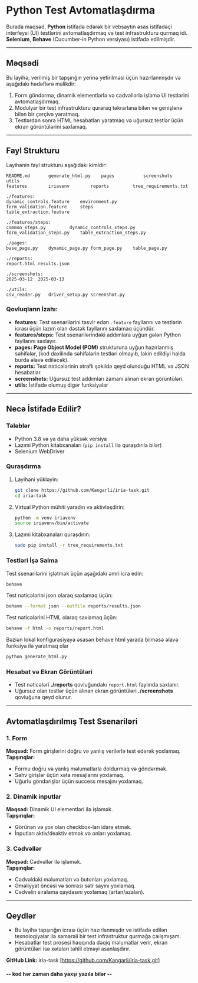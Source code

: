 
# Python Test Avtomatlaşdırma

Burada məqsəd, **Python** istifadə edərək bir vebsaytın əsas istifadəçi interfeysi (UI) testlərini avtomatlaşdırmaq və test infrastrukturu qurmaq idi. **Selenium**, **Behave** (Cucumber-in Python versiyası) istifadə edilmişdir.

---

## Məqsədi

Bu layihə, verilmiş bir tapşırığın yerinə yetirilməsi üçün hazırlanmışdır və aşağıdakı hədəflərə malikdir:
1. Form göndərmə, dinamik elementlərlə və cədvəllərlə işləmə UI testlərini avtomatlaşdırmaq.  
2. Modulyar bir test infrastrukturu quraraq təkrarlana bilən və genişlənə bilən bir çərçivə yaratmaq.  
3. Testlərdən sonra HTML hesabatları yaratmaq və uğursuz testlər üçün ekran görüntülərini saxlamaq.  

---

## Fayl Strukturu

Layihənin fayl strukturu aşağıdakı kimidir:

```
README.md       generate_html.py    pages           screenshots     utils
features        iriavenv        reports         tree_requirements.txt

./features:
dynamic_controls.feature    environment.py          form_validation.feature     steps               table_extraction.feature

./features/steps:
common_steps.py         dynamic_controls_steps.py   form_validation_steps.py    table_extraction_steps.py

./pages:
base_page.py    dynamic_page.py form_page.py    table_page.py

./reports:
report.html results.json

./screenshots:
2025-03-12  2025-03-13

./utils:
csv_reader.py   driver_setup.py screenshot.py
```

### Qovluqların İzahı:
- **features:** Test ssenarilərini təsvir edən `.feature` fayllarını və testlərin icrası üçün lazım olan dəstək fayllarını saxlamaq üçündür.  
- **features/steps:** Test ssenarilərindəki addımlara uyğun gələn Python fayllarını saxlayır.  
- **pages:** **Page Object Model (POM)** strukturuna uyğun hazırlanmış səhifələr, (kod daxilində səhifələrin testləri olmayıb, lakin edildiyi halda burda əlavə ediləcək).
- **reports:** Test nəticələrinin ətraflı şəkildə qeyd olunduğu HTML və JSON hesabatlar.  
- **screenshots:** Uğursuz test addımları zamanı alınan ekran görüntüləri.  
- **utils:** İstifadə olumuş digər funksiyalar
---

## Necə İstifadə Edilir?

### Tələblər
- Python 3.8 və ya daha yüksək versiya  
- Lazımi Python kitabxanaları (`pip install` ilə quraşdırıla bilər)  
- Selenium WebDriver  

### Quraşdırma
1. Layihəni yükləyin:
   ```bash
   git clone https://github.com/Kangarli/iria-task.git
   cd iria-task
   ```
2. Virtual Python mühiti yaradın və aktivləşdirin:
   ```bash
   python -m venv iriavenv
   source iriavenv/bin/activate
   ```
3. Lazımi kitabxanaları quraşdırın:
   ```bash
   sudo pip install -r tree_requirements.txt
   ```

### Testləri İşə Salma
Test ssenarilərini işlətmək üçün aşağıdakı əmri icra edin:
```bash
behave
```
Test nəticələrini json olaraq saxlamaq üçün:
```bash
behave --format json --outfile reports/results.json
```
Test nəticələrini HTML olaraq saxlamaq üçün:
```bash
behave -f html -o reports/report.html
```
Bəziən lokal konfigurasiyaya əsasən behave html yarada bilməsə əlavə funksiya ilə yaratmaq olar
```bash
python generate_html.py
```

### Hesabat və Ekran Görüntüləri
- Test nəticələri **./reports** qovluğundakı `report.html` faylında saxlanır.  
- Uğursuz olan testlər üçün alınan ekran görüntüləri **./screenshots** qovluğuna qeyd olunur.  

---

## Avtomatlaşdırılmış Test Ssenariləri

### 1. Form
**Məqsəd:** Form girişlərini doğru və yanlış verilərlə test edərək yoxlamaq.  
**Tapşırıqlar:**
- Formu doğru və yanlış məlumatlarla doldurmaq və göndərmək.  
- Səhv girişlər üçün xəta mesajlarını yoxlamaq.  
- Uğurlu göndərişlər üçün success mesajını yoxlamaq.  

### 2. Dinamik inputlar
**Məqsəd:** Dinamik UI elementləri ilə işləmək.  
**Tapşırıqlar:**
- Görünən və yox olan checkbox-ları idarə etmək.  
- İnputları aktiv/deaktiv etmək və onları yoxlamaq.  

### 3. Cədvəllər
**Məqsəd:** Cədvəllər ilə işləmək.  
**Tapşırıqlar:**
- Cədvəldəki məlumatları və butonları yoxlamaq.  
- Əməliyyat öncəsi və sonrası sətr sayını yoxlamaq.  
- Cədvəlin sıralama qaydasını yoxlamaq (artan/azalan).  

---

## Qeydlər
- Bu layihə tapşırığın icrası üçün hazırlanmışdır və istifadə edilən texnologiyalar ilə səmərəli bir test infrastruktur qurmağa çaılşmışam.  
- Hesabatlar test prosesi haqqında dəqiq məlumatlar verir, ekran görüntüləri isə xətaları təhlil etməyi asanlaşdırır.  

**GitHub Link:** iria-task [https://github.com/Kangarli/iria-task.git]

#### -- kod hər zaman daha yaxşı yazıla bilər --